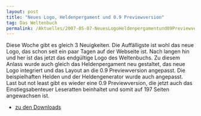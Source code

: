 ```yaml
---
layout: post
title: "Neues Logo, Heldenpergament und 0.9 Previewversion"
tag: Das Weltenbuch
permalink: /Aktuelles/2007-05-07-NeuesLogoHeldenpergamentund09Previewversion-dasweltenbuch
---
```


Diese Woche gibt es gleich 3 Neuigkeiten. Die Auffälligste ist wohl das neue Logo, das schon seit ein paar Tagen auf der Webseite ist. Nach langen hin und her ist das jetzt das endgültige Logo des Weltenbuchs. Zu diesem Anlass wurde auch gleich das Heldenpergament neu gestaltet, das neue Logo integriert und das Layout an die 0.9 Previewversion angepasst. Die beispielhaften Helden und der Heldengenerator wurde auch angepasst. Last but not least gibt es wieder eine 0.9 Previewversion, die jetzt auch das Einstiegsabenteuer Leseratten beinhaltet und somit auf 197 Seiten angewachsen ist.

- [zu den Downloads](https://dasweltenbuch.jcgames.de/Publikationen/)
